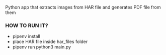 Python app that extracts images from HAR file and generates PDF file from them

### HOW TO RUN IT?

- pipenv install
- place HAR file inside har_files folder
- pipenv run python3 main.py
